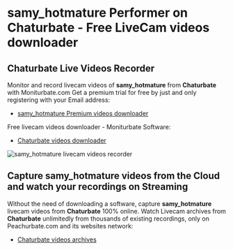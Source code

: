 # samy_hotmature Performer on Chaturbate - Free LiveCam videos downloader

## Chaturbate Live Videos Recorder

Monitor and record livecam videos of **samy_hotmature** from **Chaturbate** with Moniturbate.com
Get a premium trial for free by just and only registering with your Email address:
* [samy_hotmature Premium videos downloader](https://moniturbate.com/request-demo-licence-key.html)

Free livecam videos downloader - Moniturbate Software:
* [Chaturbate videos downloader](https://moniturbate.com/moniturbate-download-software.html)

![samy_hotmature livecam videos recorder](https://peachurnet.com/templates/moniturbate-software.png)


## Capture samy_hotmature videos from the Cloud and watch your recordings on Streaming

Without the need of downloading a software, capture **samy_hotmature** livecam videos from **Chaturbate** 100% online.
Watch Livecam archives from **Chaturbate** unlimitedly from thousands of existing recordings, only on Peachurbate.com and its websites network:
* [Chaturbate videos archives](https://peachurnet.com/)